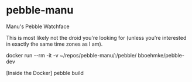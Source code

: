 # pebble-manu
Manu's Pebble Watchface

This is most likely not the droid you're looking for (unless you're interested in exactly the same time zones as I am).

docker run --rm -it -v ~/repos/pebble-manu/:/pebble/ bboehmke/pebble-dev

[Inside the Docker]
pebble build
